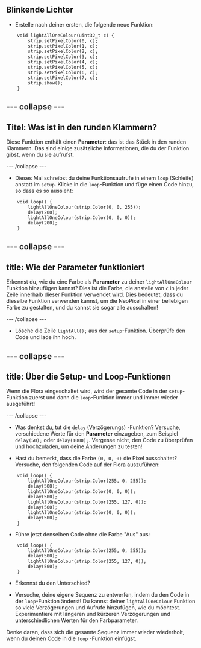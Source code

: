 ## Blinkende Lichter

+ Erstelle nach deiner ersten, die folgende neue Funktion:

``` 
    void lightAllOneColour(uint32_t c) {
        strip.setPixelColor(0, c);
        strip.setPixelColor(1, c);
        strip.setPixelColor(2, c);
        strip.setPixelColor(3, c);
        strip.setPixelColor(4, c);
        strip.setPixelColor(5, c);
        strip.setPixelColor(6, c);
        strip.setPixelColor(7, c);
        strip.show();
    }
```

--- collapse ---
---
Titel: Was ist in den runden Klammern?
---

Diese Funktion enthält einen **Parameter**: das ist das Stück in den runden Klammern. Das sind einige zusätzliche Informationen, die du der Funktion gibst, wenn du sie aufrufst.

--- /collapse ---

+ Dieses Mal schreibst du deine Funktionsaufrufe in einem `loop` (Schleife) anstatt im `setup`. Klicke in die `loop`-Funktion und füge einen Code hinzu, so dass es so aussieht:

```
    void loop() {
        lightAllOneColour(strip.Color(0, 0, 255));
        delay(200);
        lightAllOneColour(strip.Color(0, 0, 0));
        delay(200);
    }
```

--- collapse ---
---
title: Wie der Parameter funktioniert
---

Erkennst du, wie du eine Farbe als **Parameter** zu deiner `lightAllOneColour` Funktion hinzufügen kannst? Dies ist die Farbe, die anstelle von `c` in jeder Zeile innerhalb dieser Funktion verwendet wird. Dies bedeutet, dass du dieselbe Funktion verwenden kannst, um die NeoPixel in einer beliebigen Farbe zu gestalten, und du kannst sie sogar alle ausschalten!

--- /collapse ---

+ Lösche die Zeile `lightAll();` aus der `setup`-Funktion. Überprüfe den Code und lade ihn hoch.

--- collapse ---
---
title: Über die Setup- und Loop-Funktionen
---

Wenn die Flora eingeschaltet wird, wird der gesamte Code in der `setup`-Funktion zuerst und dann die `loop`-Funktion immer und immer wieder ausgeführt!

--- /collapse ---

+ Was denkst du, tut die `delay` (Verzögerungs) -Funktion? Versuche, verschiedene Werte für den **Parameter** einzugeben, zum Beispiel `delay(50);` oder `delay(1000);`. Vergesse nicht, den Code zu überprüfen und hochzuladen, um deine Änderungen zu testen!

+ Hast du bemerkt, dass die Farbe `(0, 0, 0)` die Pixel ausschaltet? Versuche, den folgenden Code auf der Flora auszuführen:

```
    void loop() {
        lightAllOneColour(strip.Color(255, 0, 255));
        delay(500);
        lightAllOneColour(strip.Color(0, 0, 0));
        delay(500);
        lightAllOneColour(strip.Color(255, 127, 0));
        delay(500);
        lightAllOneColour(strip.Color(0, 0, 0));
        delay(500);
    }
```

+ Führe jetzt denselben Code ohne die Farbe "Aus" aus:

```
    void loop() {
        lightAllOneColour(strip.Color(255, 0, 255));
        delay(500);
        lightAllOneColour(strip.Color(255, 127, 0));
        delay(500);
    }
```

+ Erkennst du den Unterschied?

+ Versuche, deine eigene Sequenz zu entwerfen, indem du den Code in der `loop`-Funktion änderst! Du kannst deiner `lightAllOneColour` Funktion so viele Verzögerungen und Aufrufe hinzufügen, wie du möchtest. Experimentiere mit längeren und kürzeren Verzögerungen und unterschiedlichen Werten für den Farbparameter.

Denke daran, dass sich die gesamte Sequenz immer wieder wiederholt, wenn du deinen Code in die `loop` -Funktion einfügst. 
